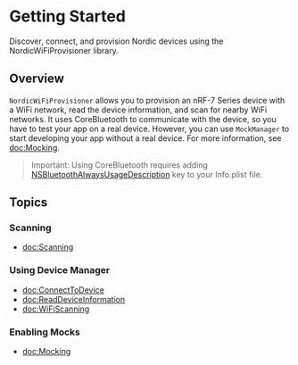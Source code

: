 # Getting Started

Discover, connect, and provision Nordic devices using the NordicWiFiProvisioner library.

## Overview

`NordicWiFiProvisioner` allows you to provision an nRF-7 Series device with a WiFi network, read the device information, and scan for nearby WiFi networks.
It uses CoreBluetooth to communicate with the device, so you have to test your app on a real device.
However, you can use ``MockManager`` to start developing your app without a real device. For more information, see <doc:Mocking>.

> Important: Using CoreBluetooth requires adding [NSBluetoothAlwaysUsageDescription](https://developer.apple.com/documentation/bundleresources/information_property_list/nsbluetoothalwaysusagedescription) key to your Info.plist file.

## Topics

### Scanning
- <doc:Scanning>

### Using Device Manager
- <doc:ConnectToDevice>
- <doc:ReadDeviceInformation>
- <doc:WiFiScanning>

### Enabling Mocks
- <doc:Mocking>

